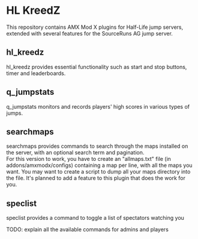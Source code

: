 # HL KreedZ

This repository contains AMX Mod X plugins for Half-Life jump servers, extended with several features for the SourceRuns AG jump server.

## hl_kreedz

hl_kreedz provides essential functionality such as start and stop buttons, timer and leaderboards.

## q_jumpstats

q_jumpstats monitors and records players' high scores in various types of jumps.

## searchmaps

searchmaps provides commands to search through the maps installed on the server, with an optional search term and pagination.  
For this version to work, you have to create an "allmaps.txt" file (in addons/amxmodx/configs) containing a map per line, with all the maps you want. You may want to create a script to dump all your maps directory into the file. It's planned to add a feature to this plugin that does the work for you.

## speclist

speclist provides a command to toggle a list of spectators watching you


TODO: explain all the available commands for admins and players